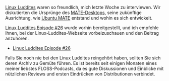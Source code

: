 <!-- 
.. title: MATE-Interview von den Linux Luddites
.. slug: mate-interview-with-linux-luddites
.. date: 2014-10-13 18:55:32 UTC
.. tags: MATE,Ubuntu MATE,Linux Luddites,interview
.. link: https://linuxluddites.com/shows/episode-26/
.. description: 
.. type: text
.. author: Martin Wimpress
-->

[Linux Luddites](http://linuxluddites.com) waren so freundlich, mich
letzte Woche zu interviewen. Wir diskutierten die Ursprünge des [MATE-Desktops](http://mate-desktop.org),
seine zukünftige Ausrichtung, wie [Ubuntu MATE](https://ubuntu-mate.org) entstand und wohin es sich entwickelt.

[Linux Luddites Episode #26](https://linuxluddites.com/shows/episode-26/)
wurde vorhin bereitgestellt, und ich empfehle Ihnen, bei der Linux-Luddites-Webseite 
vorbeizuschauen und den Beitrag anzuhören.

  * [Linux Luddites Episode #26](https://linuxluddites.com/shows/episode-26/)

Falls Sie noch nie bei den Linux Luddites reingehört haben, sollten Sie 
sich deren Archiv zu Gemüte führen. Es ist bereits seit einigen Monaten
eines meiner liebstes FLOSS-Podcasts, da es gute Diskussionen und Einblicke
mit nützlichen Reviews und ersten Eindrücken von Distributionen verbindet.
